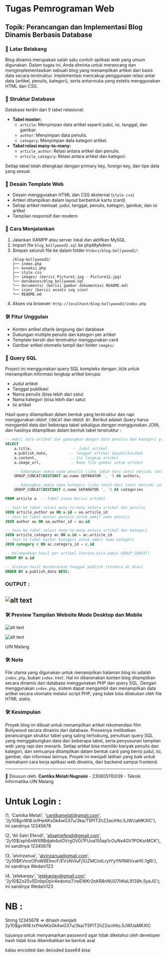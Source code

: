 # Tugas Pemrograman Web
## Topik: Perancangan dan Implementasi Blog Dinamis Berbasis Database

### 📌 Latar Belakang
Blog dinamis merupakan salah satu contoh aplikasi web yang umum digunakan. Dalam tugas ini, Anda diminta untuk merancang dan mengimplementasikan sebuah blog yang menampilkan artikel dari basis data secara terstruktur. Implementasi mencakup penggunaan relasi antar data (artikel, penulis, kategori), serta antarmuka yang estetis menggunakan HTML dan CSS.

### 📁 Struktur Database
Database terdiri dari 5 tabel relasional: 
- **Tabel master:**
  - `article`: Menyimpan data artikel seperti judul, isi, tanggal, dan gambar.
  - `author`: Menyimpan data penulis.
  - `category`: Menyimpan data kategori artikel.
- **Tabel relasi many-to-many:**
  - `article_author`: Relasi antara artikel dan penulis.
  - `article_category`: Relasi antara artikel dan kategori.

Setiap tabel telah dilengkapi dengan primary key, foreign key, dan tipe data yang sesuai.

### 🎨 Desain Template Web
- Desain menggunakan HTML dan CSS eksternal (`style.css`)
- Artikel ditampilkan dalam layout berbentuk kartu (card)
- Setiap artikel memuat: judul, tanggal, penulis, kategori, gambar, dan isi artikel
- Tampilan responsif dan modern

### 🚀 Cara Menjalankan
1. Jalankan XAMPP atau server lokal dan aktifkan MySQL
2. Import file `blog_bollywood2.sql` ke phpMyAdmin
3. Simpan seluruh file ke dalam folder `htdocs/blog-bollywood2/`:
   ```
   /blog-bollywood2/
   ├── index.php
   ├── koneksi.php
   ├── style.css
   ├── images/ (berisi Picture1.jpg - Picture12.jpg)
   └── databases/blog_bollywood.sql
   └── documents/ (berisi gambar dokumentasi README.md)
   └── icon/ (berisi assets svg icon)
   └── README.md
   ```
4. Akses via browser: `http://localhost/blog-bollywood2/index.php`

### 🛠️ Fitur Unggulan
- Konten artikel ditarik langsung dari database
- Dukungan multiple penulis dan kategori per artikel
- Template bersih dan terstruktur menggunakan card
- Gambar artikel otomatis tampil dari folder `images/`

### 🧠 Query SQL
Project ini menggunakan query SQL kompleks dengan `JOIN` untuk menampilkan informasi lengkap artikel berupa:
- Judul artikel
- Tanggal publikasi
- Nama penulis (bisa lebih dari satu)
- Nama kategori (bisa lebih dari satu)
- Isi artikel

Hasil query ditampilkan dalam bentuk yang terstruktur dan rapi menggunakan `GROUP_CONCAT` dan `ORDER BY`. Berikut adalah Query harus mengambil data dari beberapa tabel sekaligus dengan menggunakan JOIN, dan hasilnya ditampilkan dalam bentuk tabel terstruktur :

```sql
-- Ambil data artikel dan gabungkan dengan data penulis dan kategori yang terkait
SELECT 
    a.title,                  -- Judul artikel
    a.publish_date,          -- Tanggal artikel dipublikasikan
    a.content,               -- Isi lengkap artikel
    a.image_url,             -- Nama file gambar untuk artikel

    -- Gabungkan semua nama penulis (jika lebih dari satu) menjadi satu baris, dipisahkan koma
    GROUP_CONCAT(DISTINCT au.name SEPARATOR ', ') AS authors,

    -- Gabungkan semua nama kategori (jika lebih dari satu) menjadi satu baris, dipisahkan koma
    GROUP_CONCAT(DISTINCT c.name SEPARATOR ', ') AS categories

FROM article a  -- Tabel utama berisi artikel

-- Join ke tabel relasi many-to-many antara artikel dan penulis
JOIN article_author aa ON a.id = aa.article_id
-- Join ke tabel master penulis untuk ambil nama penulis
JOIN author au ON aa.author_id = au.id

-- Join ke tabel relasi many-to-many antara artikel dan kategori
JOIN article_category ac ON a.id = ac.article_id
-- Join ke tabel master kategori untuk ambil nama kategori
JOIN category c ON ac.category_id = c.id

-- Kelompokkan hasil per artikel (karena kita pakai GROUP_CONCAT)
GROUP BY a.id

-- Urutkan hasil berdasarkan tanggal publish (terbaru di atas)
ORDER BY a.publish_date DESC;
```
### OUTPUT : 

![alt text](./documents/tampilan_query_join.jpg)
---

### 🛠️ Preview Tampilan Website Mode Desktop dan Mobile 

![alt text](./documents/image.png)

![alt text](./documents/image-1.png)


UIN Malang
### 🛠️ Note
File utama yang digunakan untuk menampilkan halaman blog ini adalah `index.php`, bukan `index.html`. Hal ini dikarenakan konten blog ditampilkan secara dinamis dari database menggunakan PHP dan query SQL. Dengan menggunakan `index.php`, sistem dapat mengambil dan menampilkan data artikel secara otomatis melalui script PHP, yang tidak bisa dilakukan oleh file HTML statis.

### 🛠️ Kesimpulan
Proyek blog ini dibuat untuk menampilkan artikel rekomendasi film Bollywood secara dinamis dari database. Prosesnya melibatkan perancangan struktur tabel yang saling terhubung, penulisan query SQL yang menggabungkan data dari beberapa tabel, serta penyusunan tampilan web yang rapi dan menarik. Setiap artikel bisa memiliki banyak penulis dan kategori, dan semuanya ditampilkan dalam bentuk card yang berisi judul, isi, gambar, dan informasi lainnya. Proyek ini menjadi latihan yang baik untuk memahami cara kerja aplikasi web dinamis, dari backend sampai frontend.

---
📝 Disusun oleh: **Cantika Melati Nugraini** - 230605110039 - Teknik Informatika UIN Malang


# Untuk Login :
(1, 'Cantika Melati', 'cantikamelati@gmail.com', '$2y$10$gvWl8.txfHeAKsGk4wG37u/3ka/T5PIT2hZ2aciHto.5JWUaMKXlC'), ini sandinya 12345678

(2, 'Ali Satri Efendi', 'alisatriefendi@gmail.com', '$2y$10$/xphEnWXRBdjah4otOVrgOV0i7FUoa155ap1cOuNx4GV1POKsrMCK'), ini sandinya 12345678

(3, 'alvinzanua', 'alvinzanua@gmail.com', '$2y$10$KVmzOPoW6EImcF/EVzNVluFj1UZMCiotLrytYyYN1N6VxaH0.7gRi'), ini sandinya Wedani123

(4, 'jelekanjay', 'jelekanjay@gmail.com', '$2y$10$Zo25v5DnbpOpir4edomz7.heEWKr2nKR8nNUO7hKeL9139h.5yeJS'); ini sandinya Wedani123

# NB :
String 12345678 => dihash menjadi $2y$10$gvWl8.txfHeAKsGk4wG37u/3ka/T5PIT2hZ2aciHto.5JWUaMKXlC

tujuanya untuk menyamarkan password agar tidak diketahui oleh developer hash tidak bisa dikembalikan ke bentuk asal 

kalau encoded dan decoded base64 bisa